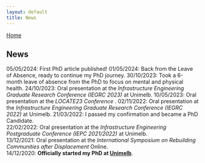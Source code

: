 ```yaml
---
layout: default
title: News
---
```


[Home](./)

## News

05/05/2024: First PhD article published!
01/05/2024: Back from the Leave of Absence, ready to continue my PhD journey.
30/10/2023: Took a 6-month leave of absence from the PhD to focus on mental and physical health.
24/10/2023: Oral presentation at the <i>Infrastructure Engineering Graduate Research Conference (IEGRC 2023)</i> at Unimelb. 
10/05/2023: Oral presentation at the <i>LOCATE23 Conference </i>.
02/11/2022: Oral presentation at the <i>Infrastructure Engineering Graduate Research Conference (IEGRC 2022)</i> at Unimelb.
21/03/2022: I passed my confirmation and became a PhD Candidate.  
22/02/2022: Oral presentation at the <i>Infrastructure Engineering Postgraduate Conference (IEPC 2021/2022)</i> at Unimelb.  
13/12/2021: Oral presentation at the <i>International Symposium on Rebuilding Communities after Displacement</i> Online.  
14/12/2020: **Officially started my PhD at [Unimelb](https://www.unimelb.edu.au/)**.  
